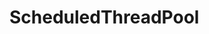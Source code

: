 <!-- TODO: Add content for this topic -->

# ScheduledThreadPool

<!-- Content will be added later -->
